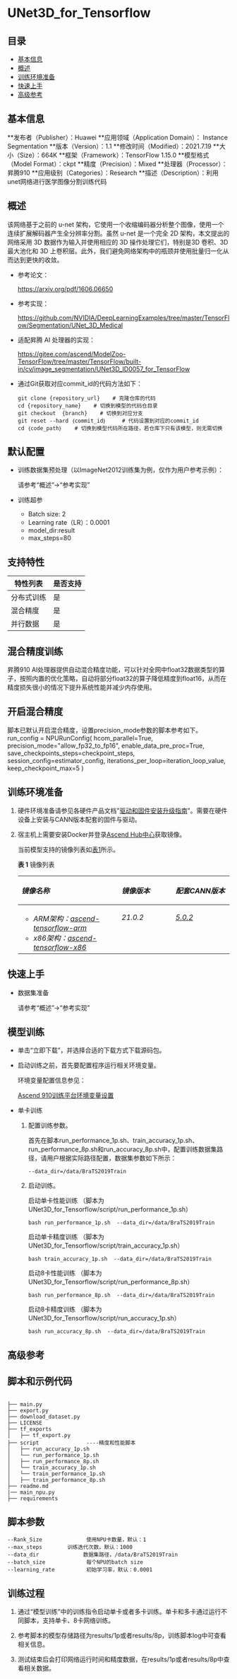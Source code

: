 # UNet3D_for_Tensorflow

## 目录
-   [基本信息](#基本信息)
-   [概述](#概述)
-   [训练环境准备](#训练环境准备)
-   [快速上手](#快速上手)
-   [高级参考](#高级参考)

## 基本信息

**发布者（Publisher）：Huawei
**应用领域（Application Domain）： Instance Segmentation
**版本（Version）：1.1
**修改时间（Modified）：2021.7.19
**大小（Size）：664K
**框架（Framework）：TensorFlow 1.15.0
**模型格式（Model Format）：ckpt
**精度（Precision）：Mixed
**处理器（Processor）：昇腾910
**应用级别（Categories）：Research
**描述（Description）：利用unet网络进行医学图像分割训练代码


## 概述

该网络基于之前的 u-net 架构，它使用一个收缩编码器分析整个图像，使用一个连续扩展解码器产生全分辨率分割。虽然 u-net 是一个完全 2D 架构，本文提出的网络采用 3D 数据作为输入并使用相应的 3D 操作处理它们，特别是3D 卷积、3D 最大池化和 3D 上卷积层。此外，我们避免网络架构中的瓶颈并使用批量归一化从而达到更快的收敛。

- 参考论文：

    https://arxiv.org/pdf/1606.06650

- 参考实现：

    https://github.com/NVIDIA/DeepLearningExamples/tree/master/TensorFlow/Segmentation/UNet_3D_Medical

- 适配昇腾 AI 处理器的实现：
  
    https://gitee.com/ascend/ModelZoo-TensorFlow/tree/master/TensorFlow/built-in/cv/image_segmentation/UNet3D_ID0057_for_TensorFlow
  
- 通过Git获取对应commit\_id的代码方法如下：
    
    ```
    git clone {repository_url}    # 克隆仓库的代码
    cd {repository_name}    # 切换到模型的代码仓目录
    git checkout  {branch}    # 切换到对应分支
    git reset --hard ｛commit_id｝     # 代码设置到对应的commit_id
    cd ｛code_path｝    # 切换到模型代码所在路径，若仓库下只有该模型，则无需切换
    ```

## 默认配置<a name="section91661242121611"></a>

- 训练数据集预处理（以ImageNet2012训练集为例，仅作为用户参考示例）：

  请参考“概述”->“参考实现”

- 训练超参

  - Batch size: 2
  - Learning rate（LR）：0.0001
  - model_dir:result
  - max_steps=80 

## 支持特性<a name="section1899153513554"></a>

| 特性列表  | 是否支持 |
|-------|------|
| 分布式训练 | 是    |
| 混合精度  | 是    |
| 并行数据  | 是    |

## 混合精度训练<a name="section168064817164"></a>

昇腾910 AI处理器提供自动混合精度功能，可以针对全网中float32数据类型的算子，按照内置的优化策略，自动将部分float32的算子降低精度到float16，从而在精度损失很小的情况下提升系统性能并减少内存使用。

## 开启混合精度<a name="section20779114113713"></a>

脚本已默认开启混合精度，设置precision_mode参数的脚本参考如下。
 run_config = NPURunConfig(
        hcom_parallel=True,
        precision_mode="allow_fp32_to_fp16",
        enable_data_pre_proc=True,
        save_checkpoints_steps=checkpoint_steps,
        session_config=estimator_config,
        iterations_per_loop=iteration_loop_value,
        keep_checkpoint_max=5
    )

  

<h2 id="训练环境准备.md">训练环境准备</h2>

1.  硬件环境准备请参见各硬件产品文档"[驱动和固件安装升级指南]( https://support.huawei.com/enterprise/zh/category/ai-computing-platform-pid-1557196528909)"。需要在硬件设备上安装与CANN版本配套的固件与驱动。
2.  宿主机上需要安装Docker并登录[Ascend Hub中心](https://ascendhub.huawei.com/#/detail?name=ascend-tensorflow-arm)获取镜像。

    当前模型支持的镜像列表如[表1](#zh-cn_topic_0000001074498056_table1519011227314)所示。

    **表 1** 镜像列表

    <a name="zh-cn_topic_0000001074498056_table1519011227314"></a>
    <table><thead align="left"><tr id="zh-cn_topic_0000001074498056_row0190152218319"><th class="cellrowborder" valign="top" width="47.32%" id="mcps1.2.4.1.1"><p id="zh-cn_topic_0000001074498056_p1419132211315"><a name="zh-cn_topic_0000001074498056_p1419132211315"></a><a name="zh-cn_topic_0000001074498056_p1419132211315"></a><em id="i1522884921219"><a name="i1522884921219"></a><a name="i1522884921219"></a>镜像名称</em></p>
    </th>
    <th class="cellrowborder" valign="top" width="25.52%" id="mcps1.2.4.1.2"><p id="zh-cn_topic_0000001074498056_p75071327115313"><a name="zh-cn_topic_0000001074498056_p75071327115313"></a><a name="zh-cn_topic_0000001074498056_p75071327115313"></a><em id="i1522994919122"><a name="i1522994919122"></a><a name="i1522994919122"></a>镜像版本</em></p>
    </th>
    <th class="cellrowborder" valign="top" width="27.16%" id="mcps1.2.4.1.3"><p id="zh-cn_topic_0000001074498056_p1024411406234"><a name="zh-cn_topic_0000001074498056_p1024411406234"></a><a name="zh-cn_topic_0000001074498056_p1024411406234"></a><em id="i723012493123"><a name="i723012493123"></a><a name="i723012493123"></a>配套CANN版本</em></p>
    </th>
    </tr>
    </thead>
    <tbody><tr id="zh-cn_topic_0000001074498056_row71915221134"><td class="cellrowborder" valign="top" width="47.32%" headers="mcps1.2.4.1.1 "><a name="zh-cn_topic_0000001074498056_ul81691515131910"></a><a name="zh-cn_topic_0000001074498056_ul81691515131910"></a><ul id="zh-cn_topic_0000001074498056_ul81691515131910"><li><em id="i82326495129"><a name="i82326495129"></a><a name="i82326495129"></a>ARM架构：<a href="https://ascend.huawei.com/ascendhub/#/detail?name=ascend-tensorflow-arm" target="_blank" rel="noopener noreferrer">ascend-tensorflow-arm</a></em></li><li><em id="i18233184918125"><a name="i18233184918125"></a><a name="i18233184918125"></a>x86架构：<a href="https://ascend.huawei.com/ascendhub/#/detail?name=ascend-tensorflow-x86" target="_blank" rel="noopener noreferrer">ascend-tensorflow-x86</a></em></li></ul>
    </td>
    <td class="cellrowborder" valign="top" width="25.52%" headers="mcps1.2.4.1.2 "><p id="zh-cn_topic_0000001074498056_p1450714271532"><a name="zh-cn_topic_0000001074498056_p1450714271532"></a><a name="zh-cn_topic_0000001074498056_p1450714271532"></a><em id="i72359495125"><a name="i72359495125"></a><a name="i72359495125"></a>21.0.2</em></p>
    </td>
    <td class="cellrowborder" valign="top" width="27.16%" headers="mcps1.2.4.1.3 "><p id="zh-cn_topic_0000001074498056_p18244640152312"><a name="zh-cn_topic_0000001074498056_p18244640152312"></a><a name="zh-cn_topic_0000001074498056_p18244640152312"></a><em id="i162363492129"><a name="i162363492129"></a><a name="i162363492129"></a><a href="https://support.huawei.com/enterprise/zh/ascend-computing/cann-pid-251168373/software" target="_blank" rel="noopener noreferrer">5.0.2</a></em></p>
    </td>
    </tr>
    </tbody>
    </table>


<h2 id="快速上手.md">快速上手</h2>

- 数据集准备

   请参考“概述”->“参考实现”

## 模型训练<a name="section715881518135"></a>

- 单击“立即下载”，并选择合适的下载方式下载源码包。

- 启动训练之前，首先要配置程序运行相关环境变量。

  环境变量配置信息参见：

     [Ascend 910训练平台环境变量设置](https://gitee.com/ascend/ModelZoo-TensorFlow/wikis/01.%E8%AE%AD%E7%BB%83%E8%84%9A%E6%9C%AC%E8%BF%81%E7%A7%BB%E6%A1%88%E4%BE%8B/Ascend%20910%E8%AE%AD%E7%BB%83%E5%B9%B3%E5%8F%B0%E7%8E%AF%E5%A2%83%E5%8F%98%E9%87%8F%E8%AE%BE%E7%BD%AE)

- 单卡训练 

  1. 配置训练参数。

     首先在脚本run_performance_1p.sh、train_accuracy_1p.sh、run_performance_8p.sh和run_accuracy_8p.sh中，配置训练数据集路径，请用户根据实际路径配置，数据集参数如下所示：

     ```
     --data_dir=/data/BraTS2019Train
     ```

  2. 启动训练。

     启动单卡性能训练 （脚本为UNet3D_for_Tensorflow/script/run_performance_1p.sh） 

     ```
     bash run_performance_1p.sh  --data_dir=/data/BraTS2019Train
     ```
     启动单卡精度训练 （脚本为UNet3D_for_Tensorflow/script/train_accuracy_1p.sh） 

     ```
     bash train_accuracy_1p.sh  --data_dir=/data/BraTS2019Train
     ```
     启动8卡性能训练 （脚本为UNet3D_for_Tensorflow/script/run_performance_8p.sh） 

     ```
     bash run_performance_8p.sh  --data_dir=/data/BraTS2019Train
     ```
     启动8卡精度训练 （脚本为UNet3D_for_Tensorflow/script/run_accuracy_1p.sh） 

     ```
     bash run_accuracy_8p.sh  --data_dir=/data/BraTS2019Train
     ```

<h2 id="高级参考.md">高级参考</h2>

## 脚本和示例代码<a name="section08421615141513"></a>

```

├── main.py       
├── export.py            
├── download_dataset.py      
├── LICENSE
├── tf_exports             
│   ├── tf_export.py
├── script               ----精度和性能脚本
│   ├── run_accuracy_1p.sh
│   └── run_performance_1p.sh
│   ├── run_performance_8p.sh
│   └── train_accuracy_1p.sh
│   └── train_performance_1p.sh
│   ├── train_performance_8p.sh
├── readme.md 
|── main_npu.py          
├── requirements

```

## 脚本参数<a name="section6669162441511"></a>

```
--Rank_Size              使用NPU卡数量，默认：1
--max_steps        训练迭代次数，默认：1000
--data_dir              数据集路径，/data/BraTS2019Train
--batch_size             每个NPU的batch size
--learning_rate          初始学习率，默认：0.0001
```


## 训练过程<a name="section1589455252218"></a>

1.  通过“模型训练”中的训练指令启动单卡或者多卡训练。单卡和多卡通过运行不同脚本，支持单卡、8卡网络训练。

2.  参考脚本的模型存储路径为results/1p或者results/8p，训练脚本log中可查看相关信息。

3.  测试结束后会打印网络运行时间和精度数据，在results/1p或者results/8p中查看相关数据。

